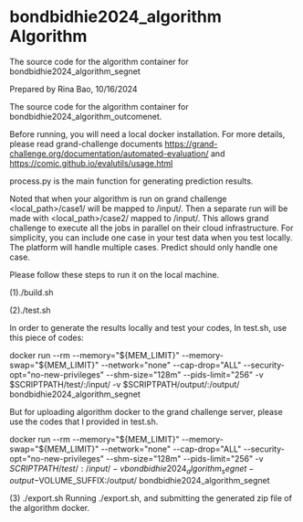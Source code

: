 # bondbidhie2024_algorithm Algorithm

The source code for the algorithm container for
bondbidhie2024_algorithm_segnet

Prepared by Rina Bao, 10/16/2024

The source code for the algorithm container for bondbidhie2024_algorithm_outcomenet.

Before running, you will need a local docker installation. For more details, please read grand-challenge documents https://grand-challenge.org/documentation/automated-evaluation/ and https://comic.github.io/evalutils/usage.html

process.py is the main function for generating prediction results.

Noted that when your algorithm is run on grand challenge <local_path>/case1/ will be mapped to /input/. Then a separate run will be made with <local_path>/case2/ mapped to /input/. This allows grand challenge to execute all the jobs in parallel on their cloud infrastructure. For simplicity, you can include one case in your test data when you test locally. The platform will handle multiple cases. Predict should only handle one case.

Please follow these steps to run it on the local machine.

(1)./build.sh

(2)./test.sh

In order to generate the results locally and test your codes, In test.sh, use this piece of codes:

docker run --rm
--memory="${MEM_LIMIT}"
--memory-swap="${MEM_LIMIT}"
--network="none"
--cap-drop="ALL"
--security-opt="no-new-privileges"
--shm-size="128m"
--pids-limit="256"
-v $SCRIPTPATH/test/:/input/
-v $SCRIPTPATH/output/:/output/
bondbidhie2024_algorithm_segnet

But for uploading algorithm docker to the grand challenge server, please use the codes that I provided in test.sh.

docker run --rm
--memory="${MEM_LIMIT}"
--memory-swap="${MEM_LIMIT}"
--network="none"
--cap-drop="ALL"
--security-opt="no-new-privileges"
--shm-size="128m"
--pids-limit="256"
-v $SCRIPTPATH/test/:/input/
-v bondbidhie2024_algorithm_segnet-output-$VOLUME_SUFFIX:/output/
bondbidhie2024_algorithm_segnet

(3) ./export.sh Running ./export.sh, and submitting the generated zip file of the algorithm docker.
